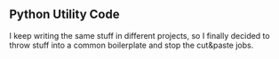 ## Python Utility Code

I keep writing the same stuff in different projects, so I finally decided
to throw stuff into a common boilerplate and stop the cut&paste jobs.

